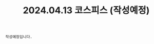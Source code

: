 ﻿---
title: 2024.04.13 코스피스 (작성예정)
categories: [2024, 야외, 코스프레]
comments: false
# thumbnail: 
---

`작성예정입니다.`
